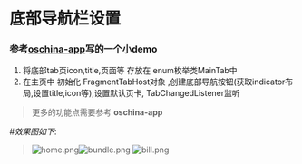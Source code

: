 #  底部导航栏设置

### 参考[oschina-app](https://github.com/yangxiaoge/oschina-android-app)写的一个小demo

1. 将底部tab页icon,title,页面等 存放在 enum枚举类MainTab中
2. 在主页中 初始化 FragmentTabHost对象 ,创建底部导航按钮(获取indicator布局,设置title,icon等),设置默认页卡, TabChangedListener监听

>更多的功能点需要参考 **oschina-app**

#*效果图如下*:

>![home.png](http://upload-images.jianshu.io/upload_images/1798697-98c81db06d9c143a.png?imageMogr2/auto-orient/strip%7CimageView2/2/w/1240)![bundle.png](http://upload-images.jianshu.io/upload_images/1798697-0b29ac939631e68d.png?imageMogr2/auto-orient/strip%7CimageView2/2/w/1240)
![bill.png](http://upload-images.jianshu.io/upload_images/1798697-d894b241ce959fca.png?imageMogr2/auto-orient/strip%7CimageView2/2/w/1240)

